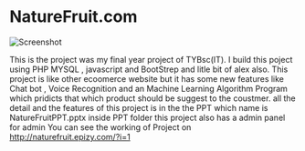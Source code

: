 # NatureFruit.com
![Screenshot](https://imgur.com/JJbe637)

This is the project was my final year project of TYBsc(IT).
I build this poject using PHP MYSQL , javascript and BootStrep and litle bit of alex also.
This project is like other ecoomerce website but it has some new features like Chat bot , Voice Recognition and an Machine Learning Algorithm Program which pridicts that which product should be suggest to the coustmer.
all the detail and the features of this project is in the the PPT which name is NatureFruitPPT.pptx inside PPT folder
this project also has a admin panel for admin
You can see the working of Project on http://naturefruit.epizy.com/?i=1
